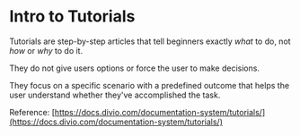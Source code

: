 # Intro to Tutorials

Tutorials are step-by-step articles that tell beginners exactly _what_ to do, not _how_ or _why_ to do it.&#x20;

They do not give users options or force the user to make decisions.

They focus on a specific scenario with a predefined outcome that helps the user understand whether they've accomplished the task.&#x20;

Reference: [https://docs.divio.com/documentation-system/tutorials/](https://docs.divio.com/documentation-system/tutorials/)
